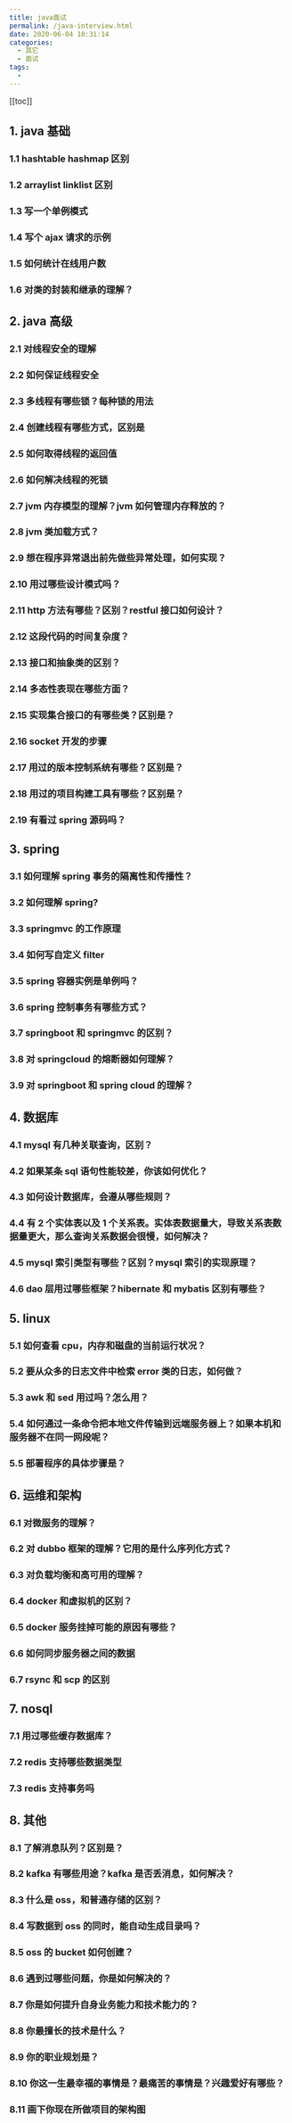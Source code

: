 ```yaml
---
title: java面试
permalink: /java-interview.html
date: 2020-06-04 10:31:14
categories: 
  - 其它
  - 面试
tags: 
  - 
---
```


[[toc]]

## 1. java 基础

### 1.1 hashtable hashmap 区别

### 1.2 arraylist linklist 区别

### 1.3 写一个单例模式

### 1.4 写个 ajax 请求的示例

### 1.5 如何统计在线用户数

### 1.6 对类的封装和继承的理解？

## 2. java 高级

### 2.1 对线程安全的理解

### 2.2 如何保证线程安全

### 2.3 多线程有哪些锁？每种锁的用法

### 2.4 创建线程有哪些方式，区别是

### 2.5 如何取得线程的返回值

### 2.6 如何解决线程的死锁

### 2.7 jvm 内存模型的理解？jvm 如何管理内存释放的？

### 2.8 jvm 类加载方式？

### 2.9 想在程序异常退出前先做些异常处理，如何实现？

### 2.10 用过哪些设计模式吗？

### 2.11 http 方法有哪些？区别？restful 接口如何设计？

### 2.12 这段代码的时间复杂度？

### 2.13 接口和抽象类的区别？

### 2.14 多态性表现在哪些方面？

### 2.15 实现集合接口的有哪些类？区别是？

### 2.16 socket 开发的步骤

### 2.17 用过的版本控制系统有哪些？区别是？

### 2.18 用过的项目构建工具有哪些？区别是？

### 2.19 有看过 spring 源码吗？

## 3. spring

### 3.1 如何理解 spring 事务的隔离性和传播性？

### 3.2 如何理解 spring?

### 3.3 springmvc 的工作原理

### 3.4 如何写自定义 filter

### 3.5 spring 容器实例是单例吗？

### 3.6 spring 控制事务有哪些方式？

### 3.7 springboot 和 springmvc 的区别？

### 3.8 对 springcloud 的熔断器如何理解？

### 3.9 对 springboot 和 spring cloud 的理解？

## 4. 数据库

### 4.1 mysql 有几种关联查询，区别？

### 4.2 如果某条 sql 语句性能较差，你该如何优化？

### 4.3 如何设计数据库，会遵从哪些规则？

### 4.4 有 2 个实体表以及 1 个关系表。实体表数据量大，导致关系表数据量更大，那么查询关系数据会很慢，如何解决？

### 4.5 mysql 索引类型有哪些？区别？mysql 索引的实现原理？

### 4.6 dao 层用过哪些框架？hibernate 和 mybatis 区别有哪些？

## 5. linux

### 5.1 如何查看 cpu，内存和磁盘的当前运行状况？

### 5.2 要从众多的日志文件中检索 error 类的日志，如何做？

### 5.3 awk 和 sed 用过吗？怎么用？

### 5.4 如何通过一条命令把本地文件传输到远端服务器上？如果本机和服务器不在同一网段呢？

### 5.5 部署程序的具体步骤是？

## 6. 运维和架构

### 6.1 对微服务的理解？

### 6.2 对 dubbo 框架的理解？它用的是什么序列化方式？

### 6.3 对负载均衡和高可用的理解？

### 6.4 docker 和虚拟机的区别？

### 6.5 docker 服务挂掉可能的原因有哪些？

### 6.6 如何同步服务器之间的数据

### 6.7 rsync 和 scp 的区别

## 7. nosql

### 7.1 用过哪些缓存数据库？

### 7.2 redis 支持哪些数据类型

### 7.3 redis 支持事务吗

## 8. 其他

### 8.1 了解消息队列？区别是？

### 8.2 kafka 有哪些用途？kafka 是否丢消息，如何解决？

### 8.3 什么是 oss，和普通存储的区别？

### 8.4 写数据到 oss 的同时，能自动生成目录吗？

### 8.5 oss 的 bucket 如何创建？

### 8.6 遇到过哪些问题，你是如何解决的？

### 8.7 你是如何提升自身业务能力和技术能力的？

### 8.8 你最擅长的技术是什么？

### 8.9 你的职业规划是？

### 8.10 你这一生最幸福的事情是？最痛苦的事情是？兴趣爱好有哪些？

### 8.11 画下你现在所做项目的架构图
